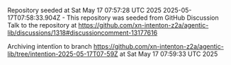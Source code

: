 Repository seeded at Sat May 17 07:57:28 UTC 2025
 2025-05-17T07:58:33.904Z - This repository was seeded from GitHub Discussion Talk to the repository at https://github.com/xn-intenton-z2a/agentic-lib/discussions/1318#discussioncomment-13177616

Archiving intentïon to branch https://github.com/xn-intenton-z2a/agentic-lib/tree/intention-2025-05-17T07-59Z at Sat May 17 07:59:33 UTC 2025
